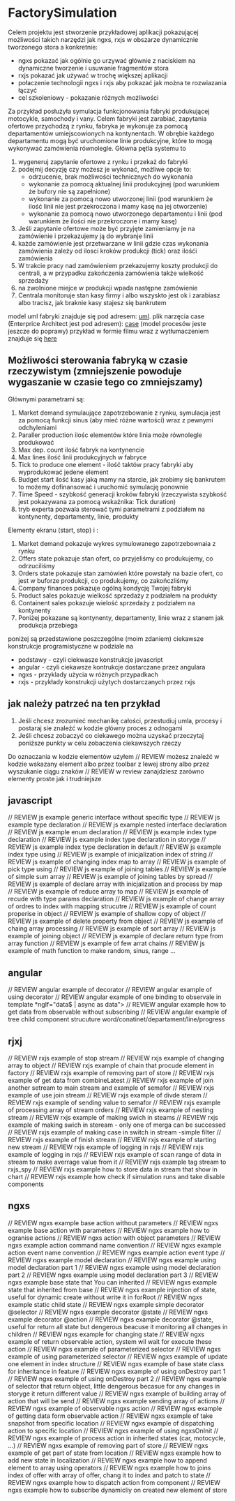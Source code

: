 # FactorySimulation

Celem projektu jest stworzenie przykładowej aplikacji pokazującej możliwości takich narzędzi jak ngxs, rxjs w obszarze dynamicznie tworzonego stora
a konkretnie: 
*  ngxs pokazać jak ogólnie go urzywać głównie z naciskiem na dynamiczne tworzenie i usuwanie fragmentów stora
*  rxjs pokazać jak używać w trochę większej aplikacji
*  połaczenie technologii ngxs i rxjs aby pokazać jak można te rozwiazania łączyć
*  cel szkoleniowy - pokazanie różnych możliwości 

Za przykład posłużyła symulacja funkcjonowania fabryki produkującej motocykle, samochody i vany. 
Celem fabryki jest zarabiać, zapytania ofertowe przychodzą z rynku, fabryka je wykonuje 
za pomocą departamentów umiejscowionych na kontynentach. W obrębie każdego departamentu mogą być uruchomione linie produkcyjne, które to mogą
wykonywać zamówienia równolegle. Główna pętla systemu to 
1.  wygeneruj zapytanie ofertowe z rynku i przekaż do fabryki
2.  podejmij decyzję czy możesz je wykonać, możliwe opcje to:
    *  odrzucenie, brak możliwości technicznych do wykonania
    *  wykonanie za pomocą aktualnej linii produkcyjnej (pod warunkiem że bufory nie są zapełnione)
    *  wykonanie za pomocą nowo utworzonej linii (pod warunkiem że ilość linii nie jest przekroczona i mamy kasę na jej otworzenie)
    *  wykonanie za pomocą nowo utworzonego departamentu i linii (pod warunkiem że ilości nie przekroczone i mamy kasę)
3.  Jeśli zapytanie ofertowe może być przyjęte zamieniamy je na zamówienie i przekazujemy ją do wybranje linii
4.  każde zamówienie jest przetwarzane w linii gdzie czas wykonania zamówienia zależy od ilosci kroków produkcji (tick) oraz ilośći zamówienia
5.  W trakcie pracy nad zamówieniem przekazujemy koszty produkcji do centrali, a w przypadku zakończenia zamówienia także wielkość sprzedaży
6.  na zwolnione miejce w produkcji wpada następne zamówienie
7.  Centrala monitoruje stan kasy firmy i albo wszyskto jest ok i zarabiasz albo tracisz, jak braknie kasy stajesz się bankrutem

model uml fabryki znajduje się pod adresem: [uml](https://areen3.github.io/factory-simulation/).
plik narzęcia case (Enterprice Architect jest pod adresem): [case](https://areen3.github.io/factory-simulation/factory-simulation.eapx)
(model procesów jeste jeszcze do poprawy)
przykład w formie filmu wraz z wytłumaczeniem znajduje się [here]()

## Możliwości sterowania fabryką w czasie rzeczywistym (zmniejszenie powoduje wygaszanie w czasie tego co zmniejszamy)
Głównymi parametrami są: 
1.  Market demand symulaujące zapotrzebowanie z rynku, symulacja jest za pomocą funkcji sinus (aby mieć różne wartości) wraz z pewnymi odchyleniami
2.  Paraller production ilośc elementów które linia może równolegle produkować
3.  Max dep. count ilość fabryk na kontynencie
4.  Max lines ilość linii produkcyjnych w fabryce
5.  Tick to produce one element - ilość taktów pracy fabryki aby wyprodukować jedene element
6.  Budget start ilość kasy jaką mamy na starcie, jak zrobimy się bankrutem to możemy dofinansować i uruchomić symulację ponownie
7.  Time Speed - szybkość generacji kroków fabryki (rzeczywista szybkość jest pokazywana za pomocą wskaźnika: Tick duration)
8.  tryb experta pozwala sterować tymi parametrami z podziałem na kontynenty, departamenty, linie, produkty

Elementy ekranu (start, stop) i :
1.  Market demand pokazuje wykres symulowanego zapotrzebownaia z rynku
2.  Offers state pokazuje stan ofert, co przyjeliśmy co produkujemy, co odrzuciliśmy
3.  Orders state pokazuje stan zamówień które powstały na bazie ofert, co jest w buforze produkcji, co produkujemy, co zakończliśmy
4.  Company finances pokazuje ogólną kondycję Twojej fabryki
5.  Product sales pokazuje wielkość sprzedaży z podziałem na produkty
6.  Containent sales pokazuje wielość sprzedaży z podziałem na kontynenty
7.  Poniżej pokazane są kontynenty, departamenty, linie wraz z stanem jak produkcja przebiega

poniżej są przedstawione poszczególne (moim zdaniem) ciekawsze konstrukcje programistyczne w podziale na
*  podstawy - czyli ciekwasze konstrukcje javascript
*  angular - czyli ciekawsze kontrukcje dostarczane przez angulara
*  ngxs - przyklady użycia w różnych przypadkach
*  rxjs - przykłady konstrukcji użytych dostarczanych przez rxjs

## jak należy patrzeć na ten przykład
1.  Jeśli chcesz zrozumieć mechanikę całości, przestudiuj umla, procesy i postaraj sie znaleźć w kodzie główny proces z odnogami
2.  Jeśli chcesz zobaczyć co ciekawego  można uzyskać przeczytaj poniższe punkty w celu zobaczenia ciekawszych rzeczy

Do oznaczania w kodzie elementów użyłem // REVIEW
możesz znaleźć w kodzie wskazany element albo przez toolbar z lewej strony albo przez wyszukanie ciągu znaków // REVIEW 
w review zanajdziesz zarówno elementy proste jak i trudniejsze 

## javascript  
// REVIEW js example generic interface without specific type
// REVIEW js example type declaration
// REVIEW js example nested interface declaration
// REVIEW js example enum declaration
// REVIEW js example index type declaration
// REVIEW js example index type declaration in storyge
// REVIEW js example index type declaration in default
// REVIEW js example index type using
// REVIEW js example of inicjalization index of string
// REVIEW js example of changing index map to array
// REVIEW js example of pick type using
// REVIEW js example of joining tables
// REVIEW js example of simple sum array
// REVIEW js example of joining tables by spread
// REVIEW js example of declare array with inicjalization and process by map
// REVIEW js example of reduce array to map
// REVIEW js example of recude with type params declaration
// REVIEW js example of change array of ordres to index with mapping strucutre
// REVIEW js example of count properise in object
// REVIEW js example of shallow copy of object
// REVIEW js example of delete property from object
// REVIEW js example of chaing array processing
// REVIEW js example of sort array
// REVIEW js example of joining object
// REVIEW js example of declare return type from array function
// REVIEW js example of few arrat chains
// REVIEW js example of math function to make random, sinus, range ...

## angular
// REVIEW angular example of decorator
// REVIEW angular example of using decorator
// REVIEW angular example of one binding to observale in template *ngIf="data$ | async as data">
// REVIEW angular example how to get data from observable without subscribing
// REVIEW angular example of tree child component strucuture word/conatinet/departament/line/progress

## rjxj
// REVIEW rxjs example of stop stream 
// REVIEW rxjs example of changing array to object
// REVIEW rxjs example of chain that procude element in factory
// REVIEW rxjs example of removing part of store
// REVIEW rxjs example of get data from combineLatest
// REVIEW rxjs example of join another setream to main stream and example of semafor
// REVIEW rxjs example of use join stream
// REVIEW rxjs example of divde steram
// REVIEW rxjs example of sending value to semafor
// REVIEW rxjs example of processing array of stream orders
// REVIEW rxjs example of nesting stream
// REVIEW rxjs example of making swich in steams
// REVIEW rxjs example of making swich in steream - only one of merga can be successed
// REVIEW rxjs example of making case in switch in stream -simple filter
// REVIEW rxjs example of finish stream
// REVIEW rxjs example of starting new stream
// REVIEW rxjs example of logging in rxjs
// REVIEW rxjs example of logging in rxjs
// REVIEW rxjs example of scan range of data in stream to make averrage value from it
// REVIEW rxjs example tag stream to rxjs_spy
// REVIEW rxjs example how to store data in stream that show in chart
// REVIEW rxjs example how check if simulation runs and take disable components

## ngxs
// REVIEW ngxs example base action without parameters
// REVIEW ngxs example base action with parameters
// REVIEW ngxs example how to ogranise actions
// REVIEW ngxs action with object parameters
// REVIEW ngxs example action command name convention 
// REVIEW ngxs example action event name convention
// REVIEW ngxs example action event type
// REVIEW ngxs example model declaration
// REVIEW ngxs example using model declaration part 1
// REVIEW ngxs example using model declaration part 2
// REVIEW ngxs example using model declaration part 3
// REVIEW ngxs example base state that You can inherited
// REVIEW ngxs example state that inherited from base
// REVIEW ngxs example injection of state, useful for dynamic create without write it in forRoot
// REVIEW ngxs example static child state
// REVIEW ngxs example simple decorator @selector
// REVIEW ngxs example decorator @state
// REVIEW ngxs example decorator @action
// REVIEW ngxs example decorator @state, useful for return all state but dengerous beacuse it monitoring all changes in children
// REVIEW ngxs example for changing state
// REVIEW ngxs example of return observable action, system wil wait for execute these action
// REVIEW ngxs example of parameterized  selector
// REVIEW ngxs example of using parameterized  selector
// REVIEW ngxs example of update one element in index structure
// REVIEW ngxs example of base state class for inheritance in feature
// REVIEW ngxs example of using onDestroy part 1
// REVIEW ngxs example of using onDestroy part 2
// REVIEW ngxs example of selector that return object, little dengerous becasue for any changes in storyge it return different value
// REVIEW ngxs example of building array of action that will be send
// REVIEW ngxs example sending array of actions
// REVIEW ngxs example of observable ngxs action
// REVIEW ngxs example of getting data form observable action
// REVIEW ngxs example of take snapshot from specific location
// REVIEW ngxs example of dispatching action to specific location
// REVIEW ngxs example of using ngxsOnInit
// REVIEW ngxs example of process action in inherited states (car, motocycle, ...)
// REVIEW ngxs example of removing part of store
// REVIEW ngxs example of get part of state from location
// REVIEW ngxs example how to add new state in localization
// REVIEW ngxs example how to append element to array using operators
// REVIEW ngxs example how to joins index of offer with array of offer, chang it to index and patch to state
// REVIEW ngxs example how to dispatch action from component
// REVIEW ngxs example how to subscribe dynamicliy on created new element of store
